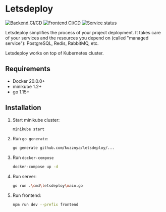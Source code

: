 # Letsdeploy

[![Backend CI/CD](https://github.com/kuzznya/letsdeploy/actions/workflows/backend.yml/badge.svg)](https://github.com/kuzznya/letsdeploy/actions/workflows/backend.yml)
[![Frontend CI/CD](https://github.com/kuzznya/letsdeploy/actions/workflows/frontend.yml/badge.svg)](https://github.com/kuzznya/letsdeploy/actions/workflows/frontend.yml)
[![Service status](https://shields.io/website?label=status&down_color=critical&down_message=down&up_color=success&up_message=up&url=https://letsdeploy.space)](https://letsdeploy.space)

Letsdeploy simplifies the process of your project deployment. 
It takes care of your services and the resources you depend on 
(called "managed service"): PostgreSQL, Redis, RabbitMQ, etc.

Letsdeploy works on top of Kubernetes cluster.

## Requirements

- Docker 20.0.0+
- minikube 1.2+
- go 1.15+

## Installation

1. Start minikube cluster:

    ```bash
    minikube start
    ```

2. Run `go generate`:

    ```bash
    go generate github.com/kuzznya/letsdeploy/...
    ```

3. Run `docker-compose`
    
    ```bash
    docker-compose up -d
    ```

4. Run server:

    ```bash
    go run .\cmd\letsdeploy\main.go
    ```

5. Run frontend:

    ```bash
    npm run dev --prefix frontend
    ```
